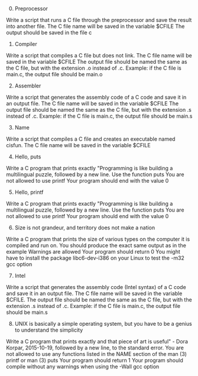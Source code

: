 0. Preprocessor

Write a script that runs a C file through the preprocessor and save the result into another file.
  The C file name will be saved in the variable $CFILE
  The output should be saved in the file c

1. Compiler

Write a script that compiles a C file but does not link.
  The C file name will be saved in the variable $CFILE
  The output file should be named the same as the C file, but with the extension .o instead of .c.
  Example: if the C file is main.c, the output file should be main.o

2. Assembler

Write a script that generates the assembly code of a C code and save it in an output file.
  The C file name will be saved in the variable $CFILE
  The output file should be named the same as the C file, but with the extension .s instead of .c.
  Example: if the C file is main.c, the output file should be main.s

3. Name

Write a script that compiles a C file and creates an executable named cisfun.
  The C file name will be saved in the variable $CFILE
  
4. Hello, puts

Write a C program that prints exactly "Programming is like building a multilingual puzzle, followed by a new line.
  Use the function puts
  You are not allowed to use printf
  Your program should end with the value 0

5. Hello, printf

Write a C program that prints exactly "Programming is like building a multilingual puzzle, followed by a new line.
  Use the function puts
  You are not allowed to use printf
  Your program should end with the value 0

6. Size is not grandeur, and territory does not make a nation

Write a C program that prints the size of various types on the computer it is compiled and run on.
  You should produce the exact same output as in the example
  Warnings are allowed
  Your program should return 0
  You might have to install the package libc6-dev-i386 on your Linux to test the -m32 gcc option
  
7. Intel

Write a script that generates the assembly code (Intel syntax) of a C code and save it in an output file.
  The C file name will be saved in the variable $CFILE.
  The output file should be named the same as the C file, but with the extension .s instead of .c.
  Example: if the C file is main.c, the output file should be main.s

8. UNIX is basically a simple operating system, but you have to be a genius to understand the simplicity

Write a C program that prints exactly and that piece of art is useful" - Dora Korpar, 2015-10-19, followed by a new line, to the standard error.
  You are not allowed to use any functions listed in the NAME section of the man (3) printf or man (3) puts
  Your program should return 1
  Your program should compile without any warnings when using the -Wall gcc option
